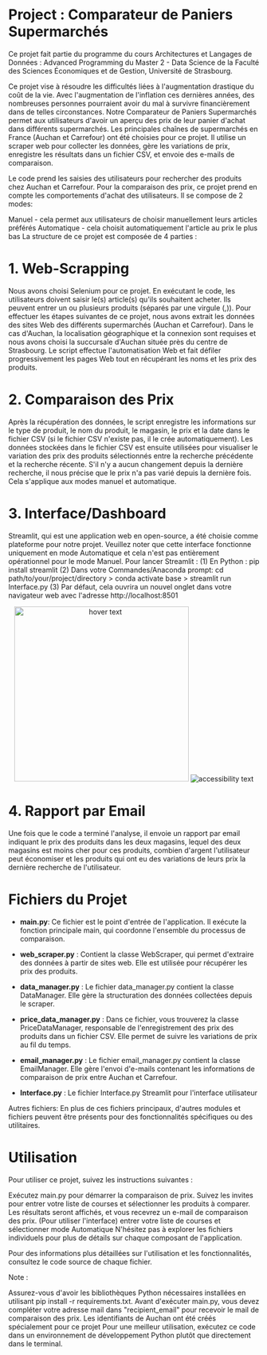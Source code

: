 # Project : Comparateur de Paniers Supermarchés
Ce projet fait partie du programme du cours Architectures et Langages de Données : Advanced Programming du Master 2 - Data Science de la Faculté des Sciences Économiques et de Gestion, Université de Strasbourg.

Ce projet vise à résoudre les difficultés liées à l'augmentation drastique du coût de la vie. Avec l'augmentation de l'inflation ces dernières années, des nombreuses personnes pourraient avoir du mal à survivre financièrement dans de telles circonstances. Notre Comparateur de Paniers Supermarchés permet aux utilisateurs d'avoir un aperçu des prix de leur panier d'achat dans différents supermarchés. Les principales chaînes de supermarchés en France (Auchan et Carrefour) ont été choisies pour ce projet. Il utilise un scraper web pour collecter les données, gère les variations de prix, enregistre les résultats dans un fichier CSV, et envoie des e-mails de comparaison.

Le code prend les saisies des utilisateurs pour rechercher des produits chez Auchan et Carrefour. Pour la comparaison des prix, ce projet prend en compte les comportements d'achat des utilisateurs. Il se compose de 2 modes:

Manuel - cela permet aux utilisateurs de choisir manuellement leurs articles préférés
Automatique - cela choisit automatiquement l'article au prix le plus bas
La structure de ce projet est composée de 4 parties :
# 1. Web-Scrapping
Nous avons choisi Selenium pour ce projet. En exécutant le code, les utilisateurs doivent saisir le(s) article(s) qu'ils souhaitent acheter. Ils peuvent entrer un ou plusieurs produits (séparés par une virgule (,)). Pour effectuer les étapes suivantes de ce projet, nous avons extrait les données des sites Web des différents supermarchés (Auchan et Carrefour). Dans le cas d'Auchan, la localisation géographique et la connexion sont requises et nous avons choisi la succursale d'Auchan située près du centre de Strasbourg. Le script effectue l'automatisation Web et fait défiler progressivement les pages Web tout en récupérant les noms et les prix des produits.
# 2. Comparaison des Prix
Après la récupération des données, le script enregistre les informations sur le type de produit, le nom du produit, le magasin, le prix et la date dans le fichier CSV (si le fichier CSV n'existe pas, il le crée automatiquement). Les données stockées dans le fichier CSV est ensuite utilisées pour visualiser le variation des prix des produits sélectionnés entre la recherche précédente et la recherche récente. S'il n'y a aucun changement depuis la dernière recherche, il nous précise que le prix n'a pas varié depuis la dernière fois. Cela s'applique aux modes manuel et automatique.
# 3. Interface/Dashboard
Streamlit, qui est une application web en open-source, a été choisie comme plateforme pour notre projet. Veuillez noter que cette interface fonctionne uniquement en mode Automatique et cela n'est pas entièrement opérationnel pour le mode Manuel. Pour lancer Streamlit : (1) En Python : pip install streamlit (2) Dans votre Commandes/Anaconda prompt: cd path/to/your/project/directory > conda activate base > streamlit run Interface.py (3) Par défaut, cela ouvrira un nouvel onglet dans votre navigateur web avec l'adresse http://localhost:8501

<p align="center">
  <img src="C:\Users\natti\OneDrive\Pictures\Screenshot 2023-09-30 083700.jpg" width="350" title="hover text">
  <img src="C:\Users\natti\OneDrive\Pictures\Screenshot 2023-09-30 083700.jpg" alt="accessibility text">
</p>

# 4. Rapport par Email
Une fois que le code a terminé l'analyse, il envoie un rapport par email indiquant le prix des produits dans les deux magasins, lequel des deux magasins est moins cher pour ces produits, combien d'argent l'utilisateur peut économiser et les produits qui ont eu des variations de leurs prix la dernière recherche de l'utilisateur.
# Fichiers du Projet
- **main.py**: Ce fichier est le point d'entrée de l'application. Il exécute la fonction principale main, qui coordonne l'ensemble du processus de comparaison.

- **web_scraper.py** : Contient la classe WebScraper, qui permet d'extraire des données à partir de sites web. Elle est utilisée pour récupérer les prix des produits.

- **data_manager.py** : Le fichier data_manager.py contient la classe DataManager. Elle gère la structuration des données collectées depuis le scraper.

- **price_data_manager.py** : Dans ce fichier, vous trouverez la classe PriceDataManager, responsable de l'enregistrement des prix des produits dans un fichier CSV. Elle permet de suivre les variations de prix au fil du temps.

- **email_manager.py** : Le fichier email_manager.py contient la classe EmailManager. Elle gère l'envoi d'e-mails contenant les informations de comparaison de prix entre Auchan et Carrefour.

- **Interface.py** : Le fichier Interface.py Streamlit pour l'interface utilisateur

Autres fichiers: En plus de ces fichiers principaux, d'autres modules et fichiers peuvent être présents pour des fonctionnalités spécifiques ou des utilitaires.

# Utilisation
Pour utiliser ce projet, suivez les instructions suivantes :

Exécutez main.py pour démarrer la comparaison de prix.
Suivez les invites pour entrer votre liste de courses et sélectionner les produits à comparer.
Les résultats seront affichés, et vous recevrez un e-mail de comparaison des prix.
(Pour utiliser l'interface) entrer votre liste de courses et sélectionner mode Automatique
N'hésitez pas à explorer les fichiers individuels pour plus de détails sur chaque composant de l'application.

Pour des informations plus détaillées sur l'utilisation et les fonctionnalités, consultez le code source de chaque fichier.

Note :

Assurez-vous d'avoir les bibliothèques Python nécessaires installées en utilisant pip install -r requirements.txt.
Avant d'exécuter main.py, vous devez compléter votre adresse mail dans "recipient_email" pour recevoir le mail de comparaison des prix. Les identifiants de Auchan ont été créés spécialement pour ce projet
Pour une meilleur utilisation, exécutez ce code dans un environnement de développement Python plutôt que directement dans le terminal.
